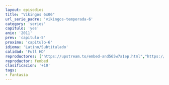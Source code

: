```yaml
---
layout: episodios
title: "Vikingos 6x06"
url_serie_padre: 'vikingos-temporada-6'
category: 'series'
capitulo: 'yes'
anio: '2011'
prev: 'capitulo-5'
proximo: 'capitulo-6'
idioma: 'Latino/Subtitulado'
calidad: 'Full HD'
reproductores: ["https://upstream.to/embed-and565w7a1ep.html","https://www.ilovefembed.best/v/0yngdcldgy13qnj","https://www.ilovefembed.best/v/0yngdcldgy13qnj","https://player.premiumstream.live/player.php?id=MTUy&sub=https://sub.cuevana2.io/vtt-sub/sub7/Vikings.S06E06.vtt","https://upstream.to/embed-aa67ganzyp1r.html"]
reproductor: fembed
clasificacion: '+10'
tags:
- Fantasia
---
```












